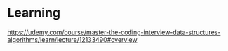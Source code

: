 # Learning

https://udemy.com/course/master-the-coding-interview-data-structures-algorithms/learn/lecture/12133490#overview